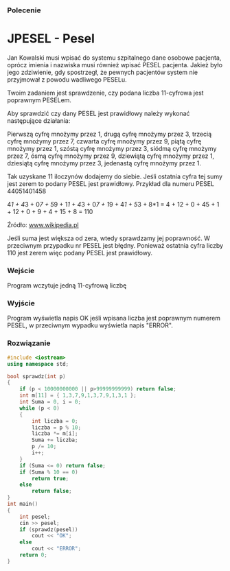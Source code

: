 ### Polecenie
# JPESEL - Pesel

Jan Kowalski musi wpisać do systemu szpitalnego dane osobowe pacjenta, oprócz imienia i nazwiska musi również wpisać PESEL pacjenta. Jakież było jego zdziwienie, gdy spostrzegł, że pewnych pacjentów system nie przyjmował z powodu wadliwego PESELu.

Twoim zadaniem jest sprawdzenie, czy podana liczba 11-cyfrowa jest poprawnym PESELem.

Aby sprawdzić czy dany PESEL jest prawidłowy należy wykonać następujące działania:

Pierwszą cyfrę mnożymy przez 1,
drugą cyfrę mnożymy przez 3,
trzecią cyfrę mnożymy przez 7,
czwarta cyfrę mnożymy przez 9,
piątą cyfrę mnożymy przez 1,
szóstą cyfrę mnożymy przez 3,
siódmą cyfrę mnożymy przez 7,
ósmą cyfrę mnożymy przez 9,
dziewiątą cyfrę mnożymy przez 1,
dziesiątą cyfrę mnożymy przez 3,
jedenastą cyfrę mnożymy przez 1.

Tak uzyskane 11 iloczynów dodajemy do siebie. Jeśli ostatnia cyfra tej sumy jest zerem to podany PESEL jest prawidłowy. Przykład dla numeru PESEL 44051401458

4*1 + 4*3 + 0*7 + 5*9 + 1*1 + 4*3 + 0*7 + 1*9 + 4*1 + 5*3 + 8*1 = 4 + 12 + 0 + 45 + 1 + 12 + 0 + 9 + 4 + 15 + 8 = 110

Źródło: www.wikipedia.pl

Jeśli suma jest większa od zera, wtedy sprawdzamy jej poprawność. W przeciwnym przypadku nr PESEL jest błędny. Ponieważ ostatnia cyfra liczby 110 jest zerem więc podany PESEL jest prawidłowy.

### Wejście 
Program wczytuje jedną 11-cyfrową liczbę

### Wyjście
Program wyświetla napis OK jeśli wpisana liczba jest poprawnym numerem PESEL, w przeciwnym wypadku wyświetla napis "ERROR".

### Rozwiązanie
```cpp
#include <iostream>
using namespace std;

bool sprawdz(int p)
{
	if (p < 10000000000 || p>99999999999) return false;
	int m[11] = { 1,3,7,9,1,3,7,9,1,3,1 };
	int Suma = 0, i = 0;
	while (p < 0)
	{
		int liczba = 0;
		liczba = p % 10;
		liczba *= m[i];
		Suma += liczba;
		p /= 10;
		i++;
	}
	if (Suma <= 0) return false;
	if (Suma % 10 == 0)
		return true;
	else
		return false;
}
int main()
{
	int pesel;
	cin >> pesel;
	if (sprawdz(pesel))
		cout << "OK";
	else
		cout << "ERROR";
	return 0;
}
```